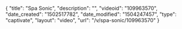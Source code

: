 {
    "title": "Spa Sonic",
    "description": "",
    "videoid": "109963570",
    "date_created": "1502517782",
    "date_modified": "1504247457",
    "type": "captivate",
    "layout": "video",
    "url": "\/v\/spa-sonic\/109963570"
}